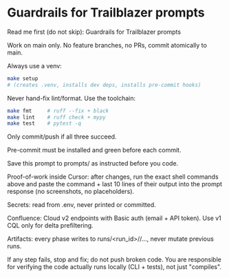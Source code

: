 # Guardrails for Trailblazer prompts

Read me first (do not skip): Guardrails for Trailblazer prompts

Work on main only. No feature branches, no PRs, commit atomically to main.

Always use a venv:

```bash
make setup
# (creates .venv, installs dev deps, installs pre-commit hooks)
```

Never hand-fix lint/format. Use the toolchain:

```bash
make fmt     # ruff --fix + black
make lint    # ruff check + mypy
make test    # pytest -q
```

Only commit/push if all three succeed.

Pre-commit must be installed and green before each commit.

Save this prompt to prompts/ as instructed before you code.

Proof-of-work inside Cursor: after changes, run the exact shell commands above and paste the command + last 10 lines of their output into the prompt response (no screenshots, no placeholders).

Secrets: read from .env, never printed or committed.

Confluence: Cloud v2 endpoints with Basic auth (email + API token). Use v1 CQL only for delta prefiltering.

Artifacts: every phase writes to runs/<run_id>/<phase>/..., never mutate previous runs.

If any step fails, stop and fix; do not push broken code.
You are responsible for verifying the code actually runs locally (CLI + tests), not just "compiles".
